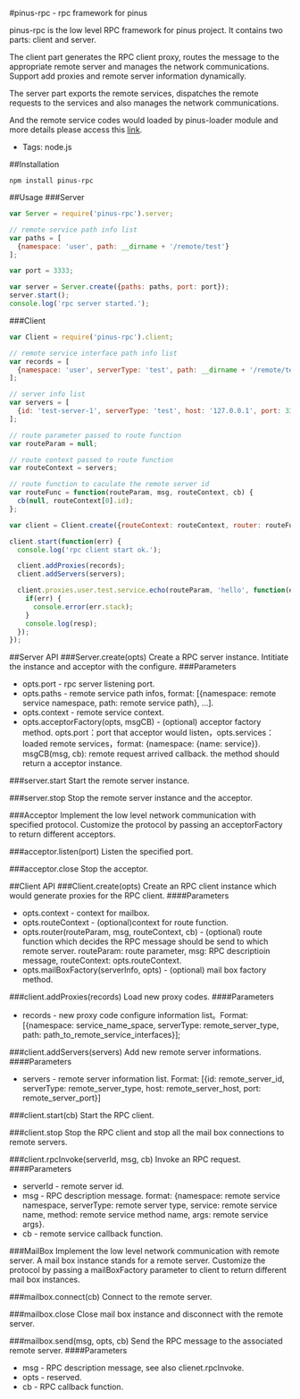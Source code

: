 #pinus-rpc - rpc framework for pinus

pinus-rpc is the low level RPC framework for pinus project. It contains two parts: client and server.

The client part generates the RPC client proxy, routes the message to the appropriate remote server and manages the network communications. Support add proxies and remote server information dynamically.

The server part exports the remote services, dispatches the remote requests to the services and also manages the network communications.

And the remote service codes would loaded by pinus-loader module and more details please access this [link](https://github.com/node-pinus/pinus-loader).

+ Tags: node.js

##Installation
```
npm install pinus-rpc
```

##Usage
###Server
``` javascript
var Server = require('pinus-rpc').server;

// remote service path info list
var paths = [
  {namespace: 'user', path: __dirname + '/remote/test'}
];

var port = 3333;

var server = Server.create({paths: paths, port: port});
server.start();
console.log('rpc server started.');
```

###Client
``` javascript
var Client = require('pinus-rpc').client;

// remote service interface path info list
var records = [
  {namespace: 'user', serverType: 'test', path: __dirname + '/remote/test'}
];

// server info list
var servers = [
  {id: 'test-server-1', serverType: 'test', host: '127.0.0.1', port: 3333}
];

// route parameter passed to route function
var routeParam = null;

// route context passed to route function
var routeContext = servers;

// route function to caculate the remote server id
var routeFunc = function(routeParam, msg, routeContext, cb) {
  cb(null, routeContext[0].id);
};

var client = Client.create({routeContext: routeContext, router: routeFunc});

client.start(function(err) {
  console.log('rpc client start ok.');

  client.addProxies(records);
  client.addServers(servers);

  client.proxies.user.test.service.echo(routeParam, 'hello', function(err, resp) {
    if(err) {
      console.error(err.stack);
    }
    console.log(resp);
  });
});
```

##Server API
###Server.create(opts)
Create a RPC server instance. Intitiate the instance and acceptor with the configure.
###Parameters
+ opts.port - rpc server listening port.
+ opts.paths - remote service path infos, format: [{namespace: remote service namespace, path: remote service path}, ...].
+ opts.context - remote service context.
+ opts.acceptorFactory(opts, msgCB) - (optional) acceptor factory method. opts.port：port that acceptor would listen，opts.services：loaded remote services，format: {namespace: {name: service}}. msgCB(msg, cb): remote request arrived callback. the method should return a acceptor instance.

###server.start
Start the remote server instance.

###server.stop
Stop the remote server instance and the acceptor.

###Acceptor
Implement the low level network communication with specified protocol. Customize the protocol by passing an acceptorFactory to return different acceptors.

###acceptor.listen(port)
Listen the specified port.

###acceptor.close
Stop the acceptor.

##Client API
###Client.create(opts)
Create an RPC client instance which would generate proxies for the RPC client.
####Parameters
+ opts.context - context for mailbox.
+ opts.routeContext - (optional)context for route function.
+ opts.router(routeParam, msg, routeContext, cb) - (optional) route function which decides the RPC message should be send to which remote server. routeParam: route parameter, msg: RPC descriptioin message, routeContext: opts.routeContext.
+ opts.mailBoxFactory(serverInfo, opts) - (optional) mail box factory method.

###client.addProxies(records)
Load new proxy codes.
####Parameters
+ records - new proxy code configure information list。Format: [{namespace: service_name_space, serverType: remote_server_type, path: path_to_remote_service_interfaces}];

###client.addServers(servers)
Add new remote server informations.
####Parameters
+ servers - remote server information list. Format: [{id: remote_server_id, serverType: remote_server_type, host: remote_server_host, port: remote_server_port}]

###client.start(cb)
Start the RPC client.

###client.stop
Stop the RPC client and stop all the mail box connections to remote servers.

###client.rpcInvoke(serverId, msg, cb)
Invoke an RPC request.
####Parameters
+ serverId - remote server id.
+ msg - RPC description message. format: {namespace: remote service namespace, serverType: remote server type, service: remote service name, method: remote service method name, args: remote service args}.
+ cb - remote service callback function.

###MailBox
Implement the low level network communication with remote server. A mail box instance stands for a remote server. Customize the protocol by passing a mailBoxFactory parameter to client to return different mail box instances.

###mailbox.connect(cb)
Connect to the remote server.

###mailbox.close
Close mail box instance and disconnect with the remote server.

###mailbox.send(msg, opts, cb)
Send the RPC message to the associated remote server.
####Parameters
+ msg - RPC description message, see also clienet.rpcInvoke.
+ opts - reserved.
+ cb - RPC callback function.